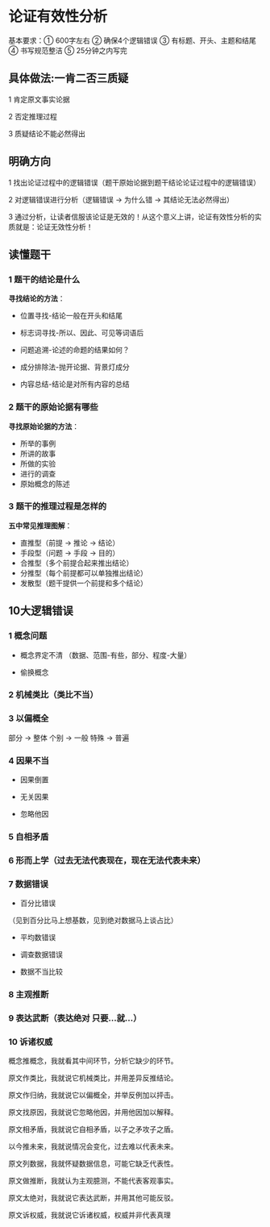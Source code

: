 # 论证有效性分析

基本要求：① 600字左右 ② 确保4个逻辑错误 ③ 有标题、开头、主题和结尾 ④ 书写规范整洁 ⑤ 25分钟之内写完

## 具体做法:一肯二否三质疑

1 肯定原文事实论据

2 否定推理过程

3 质疑结论不能必然得出

## 明确方向

1 找出论证过程中的逻辑错误（题干原始论据到题干结论论证过程中的逻辑错误）

2 对逻辑错误进行分析（逻辑错误 → 为什么错 → 其结论无法必然得出）

3 通过分析，让读者信服该论证是无效的！从这个意义上讲，论证有效性分析的实质就是：论证无效性分析！

## 读懂题干

### 1 题干的结论是什么

**寻找结论的方法**：

- 位置寻找-结论一般在开头和结尾

- 标志词寻找-所以、因此、可见等词语后

- 问题追溯-论述的命题的结果如何？

- 成分排除法-抛开论据、背景灯成分

- 内容总结-结论是对所有内容的总结

### 2 题干的原始论据有哪些

**寻找原始论据的方法**：

- 所举的事例
- 所讲的故事
- 所做的实验
- 进行的调查
- 原始概念的陈述

### 3 题干的推理过程是怎样的

**五中常见推理图解**：

- 直推型（前提 → 推论 → 结论）
- 手段型（问题 → 手段 → 目的）
- 合推型（多个前提合起来推出结论）
- 分推型（每个前提都可以单独推出结论）
- 发散型（题干提供一个前提和多个结论）

## 10大逻辑错误

### 1 概念问题

- 概念界定不清 （数据、范围-有些，部分、程度-大量）

- 偷换概念

### 2 机械类比（类比不当）

### 3 以偏概全

部分 → 整体 个别 → 一般 特殊 → 普遍

### 4 因果不当

- 因果倒置

- 无关因果

- 忽略他因

### 5 自相矛盾

### 6 形而上学（过去无法代表现在，现在无法代表未来）

### 7 数据错误

- 百分比错误

（见到百分比马上想基数，见到绝对数据马上谈占比）

- 平均数错误

- 调查数据错误

- 数据不当比较

### 8 主观推断

### 9 表达武断（表达绝对 只要...就...）

### 10 诉诸权威













概念推概念，我就看其中间环节，分析它缺少的环节。

原文作类比，我就说它机械类比，并用差异反推结论。

原文作归纳，我就说它以偏概全，并举反例加以抨击。

原文找原因，我就说它忽略他因，并用他因加以解释。

原文相矛盾，我就说它自相矛盾，以子之矛攻子之盾。

以今推未来，我就说情况会变化，过去难以代表未来。

原文列数据，我就怀疑数据信息，可能它缺乏代表性。

原文做推断，我就认为主观臆测，不能代表客观事实。

原文太绝对，我就说它表达武断，并用其他可能反驳。

原文诉权威，我就说它诉诸权威，权威并非代表真理